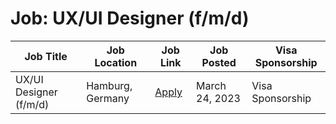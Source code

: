 # Job: UX/UI Designer (f/m/d)

| Job Title | Job Location | Job Link | Job Posted | Visa Sponsorship |
| --- | --- | --- | --- | --- |
| UX/UI Designer (f/m/d) | Hamburg, Germany | [Apply](https://justdice.io/jobs/?j_id=6f8d8822-1f6a-482f-82a8-e57adf2aff2e) | March 24, 2023 | Visa Sponsorship |
